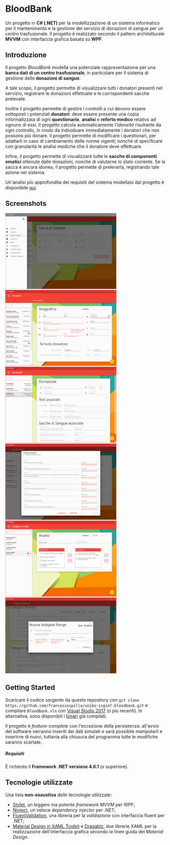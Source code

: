 # BloodBank

Un progetto in **C# (.NET)** per la modellizzazione di un sistema informatico per il mantenimento e la gestione del servizio di donazioni di sangue per un centro trasfusionale. Il progetto è realizzato secondo il pattern architetturale **MVVM** con interfaccia grafica basata su **WPF**.

## Introduzione

Il progetto *BloodBank* modella una potenziale rappresentazione per una **banca dati di un centro trasfusionale**, in particolare per il sistema di gestione delle **donazioni di sangue**.

A tale scopo, il progetto permette di visualizzare tutti i donatori presenti nel servizio, registrare le donazioni effettuate e le corrispondenti sacche prelevate.

Inoltre il progetto permette di gestire i controlli a cui devono essere sottoposti i potenziali **donatori**: deve essere presente una copia informatizzata di ogni **questionario**, **analisi** e **referto medico** relativo ad ognuno di essi. Il progetto calcola automaticamente l’*idoneità* risultante da ogni controllo, in modo da individuare immediatamente i donatori che non possono più donare.
Il progetto permette di modificare i questionari, per adattarli in caso di cambiamento delle norme vigenti; nonché di specificare con granularità le analisi mediche che il donatore deve effettuare.

Infine, il progetto permette di visualizzare tutte le **sacche di componenti ematici** ottenute dalle donazioni, nonché di valutarne lo stato corrente. Se la sacca è ancora idonea, il progetto permette di prelevarla, registrando tale azione nel sistema.

Un'analisi più approfondita dei requisiti del sistema modellato dal progetto è disponibile [qui](docs/documento-dei-requisiti.pdf).

## Screenshots
<img src="docs/screenshots/menu.png" width="350px" />
<img src="docs/screenshots/donatori.png" width="350px" />
<img src="docs/screenshots/donazioni.png" width="350px" />
<img src="docs/screenshots/questionario.png" width="350px" />
<img src="docs/screenshots/analisi.png" width="350px" />
<img src="docs/screenshots/indagini.png" width="350px" />

## Getting Started

Scaricare il codice sorgente da questo repository con `git clone https://github.com/francescospilla/unibo-inginf-bloodbank.git` e compilare `BloodBank.sln` con [Visual Studio 2017](https://www.visualstudio.com/) (o più recenti). In alternativa, sono disponibili i [binari](https://github.com/francescospilla/unibo-inginf-bloodbank/releases/tag/demo) già compilati.

Il progetto è *feature-complete* con l'eccezione della persistenza: all'avvio del software verranno inseriti dei dati simulati e sarà possibile manipolarli e inserirne di nuovi, tuttavia alla chiusura del programma tutte le modifiche saranno scartate.

##### Requisiti

È richiesto il **Framework .NET versione 4.6.1** (o superiore).

## Tecnologie utilizzate

Una lista **non-esaustiva** delle tecnologie utilizzate:

- [Stylet](https://github.com/canton7/Stylet), un leggero ma potente *framework MVVM* per WPF;
- [Ninject](https://github.com/ninject/Ninject), un veloce *dependency injector* per .NET;
- [FluentValidation](https://github.com/JeremySkinner/FluentValidation), una libreria per la *validazione* con interfaccia fluent per .NET;
- [Material Design in XAML Toolkit](https://github.com/ButchersBoy/MaterialDesignInXamlToolkit) e [Dragablz](https://github.com/ButchersBoy/Dragablz), due librerie XAML per la realizzazione dell'interfaccia grafica secondo le linee guida del *Material Design*.
